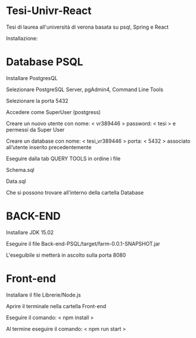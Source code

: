 # Tesi-Univr-React
Tesi di laurea all'università di verona basata su psql, Spring e React


Installazione: 


# <strong>Database PSQL</strong>

Installare PostgresQL 

Selezionare PostgreSQL Server, pgAdmin4, Command Line Tools 

Selezionare la porta 5432 

Accedere come SuperUser (postgress) 

Creare un nuovo utente con nome: 
<   vr389446  > 
password: 
<   tesi   > 
e permessi da Super User 

Creare un database con nome: 
<   tesi_vr389446   > 
porta: 
<   5432  > 
associato all’utente inserito precedentemente 

Eseguire dalla tab QUERY TOOLS in ordine i file 

Schema.sql 

Data.sql 

Che si possono trovare all’interno della cartella Database


# <strong>BACK-END</strong>

Installare JDK 15.02  


Eseguire il file Back-end-PSQL/target/farm-0.0.1-SNAPSHOT.jar 

L'eseguibile si metterà in ascolto sulla porta 8080


# <strong>Front-end</strong> 

Installare il file Librerie/Node.js 

Aprire il terminale nella cartella Front-end 

Eseguire il comando: 
< npm install > 

Al termine eseguire il comando: 
< npm run start > 
